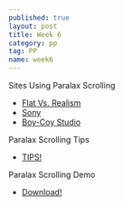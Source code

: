 ```yaml
---
published: true
layout: post
title: Week 6
category: pp
tag: PP
name: week6
---
```


Sites Using Paralax Scrolling

- <a href="http://www.flatvsrealism.com/" target="_blank">Flat Vs. Realism</a>
- <a href="http://discover.store.sony.com/be-moved/#" target="_blank">Sony</a>
- <a href="http://boy-coy.com/#home" target="_blank">Boy-Coy Studio</a>

Paralax Scrolling Tips

- <a href="http://www.creativebloq.com/web-design/parallax-4132336" target="_blank">TIPS!</a>

Paralax Scrolling Demo

- <a href="https://github.com/notandrewkaye/Teaching/blob/gh-pages/paralaxDemo.zip" target="_blank">Download!</a>

